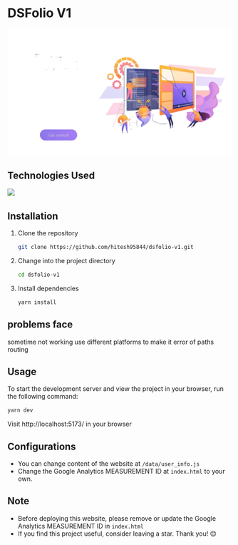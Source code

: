 
# DSFolio V1

<center>
    <img src="/public/cover.png" alt="DSFolio" />
</center>



## Technologies Used
<img  src="https://skillicons.dev/icons?i=html,css,react,tailwind,netlify&perline=7"/>

## Installation
1. Clone the repository
    ```bash 
    git clone https://github.com/hitesh95844/dsfolio-v1.git
    ```
2. Change into the project directory
    ```bash
    cd dsfolio-v1
    ```
3. Install dependencies
    ```bash
    yarn install 
    ```
## problems face
sometime not working
use different platforms  to make it
error of paths
routing 


## Usage
To start the development server and view the project in your browser, run the following command:
```bash
yarn dev
```
Visit http://localhost:5173/ in your browser

## Configurations
- You can change content of the website at `/data/user_info.js`
- Change the Google Analytics MEASUREMENT ID at `index.html` to your own.



## Note
- Before deploying this website, please remove or update the Google Analytics MEASUREMENT ID in `index.html`
- If you find this project useful, consider leaving a star. Thank you! 😊
